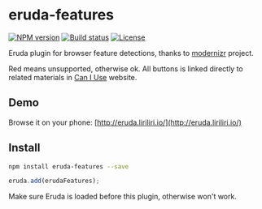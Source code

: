 # eruda-features

[![NPM version][npm-image]][npm-url]
[![Build status][travis-image]][travis-url]
[![License][license-image]][npm-url]

[npm-image]: https://img.shields.io/npm/v/eruda-features.svg
[npm-url]: https://npmjs.org/package/eruda-features
[travis-image]: https://img.shields.io/travis/liriliri/eruda-features.svg
[travis-url]: https://travis-ci.org/liriliri/eruda-features
[license-image]: https://img.shields.io/npm/l/eruda-features.svg

Eruda plugin for browser feature detections, thanks to [modernizr](https://github.com/Modernizr/Modernizr) project.

Red means unsupported, otherwise ok. All buttons is linked directly to related materials in [Can I Use](http://caniuse.com/) website.

## Demo

Browse it on your phone: 
[http://eruda.liriliri.io/](http://eruda.liriliri.io/)

## Install

```bash
npm install eruda-features --save
```

```javascript
eruda.add(erudaFeatures);
```

Make sure Eruda is loaded before this plugin, otherwise won't work.